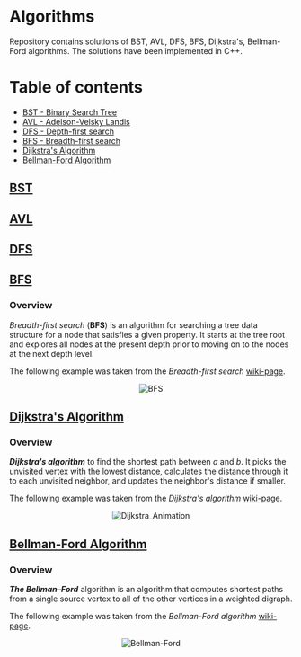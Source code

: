 # Algorithms

Repository contains solutions of BST, AVL, DFS, BFS, Dijkstra's, Bellman-Ford algorithms. The solutions have been implemented in C++.

# Table of contents

- [BST - Binary Search Tree](#bst)
- [AVL - Adelson-Velsky Landis](#avl)
- [DFS - Depth-first search](#dfs)
- [BFS - Breadth-first search](#bfs)
- [Dijkstra's Algorithm](#dijkstras-algorithm)
- [Bellman-Ford Algorithm](#bellman-ford-algorithm)

## [BST](https://en.wikipedia.org/wiki/Binary_search_tree)

## [AVL](https://en.wikipedia.org/wiki/AVL_tree)

## [DFS](https://en.wikipedia.org/wiki/Depth-first_search)

## [BFS](https://en.wikipedia.org/wiki/Breadth-first_search)

### Overview

*Breadth-first search* (**BFS**) is an algorithm for searching a tree data structure for a node that satisfies a given property. It starts at the tree root and explores all nodes at the present depth prior to moving on to the nodes at the next depth level.

The following example was taken from the *Breadth-first search* [wiki-page](https://en.wikipedia.org/wiki/Breadth-first_search).

<p align="center">
  <img src="https://upload.wikimedia.org/wikipedia/commons/4/46/Animated_BFS.gif" alt="BFS"/>
</p>

## [Dijkstra's Algorithm](https://en.wikipedia.org/wiki/Dijkstra%27s_algorithm)

### Overview

***Dijkstra's algorithm*** to find the shortest path between *a* and *b*. It picks the unvisited vertex with the lowest distance, calculates the distance through it to each unvisited neighbor, and updates the neighbor's distance if smaller.

The following example was taken from the *Dijkstra's algorithm* [wiki-page](https://en.wikipedia.org/wiki/Dijkstra%27s_algorithm).

<p align="center">
  <img src="https://upload.wikimedia.org/wikipedia/commons/thumb/5/57/Dijkstra_Animation.gif/220px-Dijkstra_Animation.gif" alt="Dijkstra_Animation"/>
</p>


## [Bellman-Ford Algorithm](https://en.wikipedia.org/wiki/Bellman%E2%80%93Ford_algorithm)

### Overview

***The Bellman–Ford*** algorithm is an algorithm that computes shortest paths from a single source vertex to all of the other vertices in a weighted digraph.

The following example was taken from the *Bellman-Ford algorithm* [wiki-page](https://en.wikipedia.org/wiki/Bellman%E2%80%93Ford_algorithm).

<p align="center">
  <img src="https://upload.wikimedia.org/wikipedia/commons/thumb/7/77/Bellman%E2%80%93Ford_algorithm_example.gif/220px-Bellman%E2%80%93Ford_algorithm_example.gif" alt="Bellman-Ford"/>
</p>

